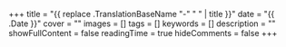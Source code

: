 +++
title = "{{ replace .TranslationBaseName "-" " " | title }}"
date = "{{ .Date }}"
cover = ""
images = []
tags = []
keywords = []
description = ""
showFullContent = false
readingTime = true
hideComments = false
+++
